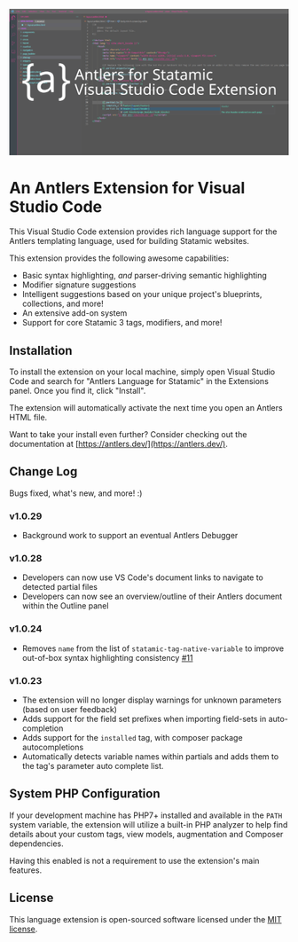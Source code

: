 ![](graphic.png)

# An Antlers Extension for Visual Studio Code

This Visual Studio Code extension provides rich language support for the Antlers templating language, used for building Statamic websites.

This extension provides the following awesome capabilities:

* Basic syntax highlighting, *and* parser-driving semantic highlighting
* Modifier signature suggestions
* Intelligent suggestions based on your unique project's blueprints, collections, and more!
* An extensive add-on system
* Support for core Statamic 3 tags, modifiers, and more!

## Installation

To install the extension on your local machine, simply open Visual Studio Code and search for "Antlers Language for Statamic" in the Extensions panel. Once you find it, click "Install".

The extension will automatically activate the next time you open an Antlers HTML file.

Want to take your install even further? Consider checking out the documentation at [https://antlers.dev/](https://antlers.dev/).

## Change Log

Bugs fixed, what's new, and more! :)

### v1.0.29

* Background work to support an eventual Antlers Debugger

### v1.0.28

* Developers can now use VS Code's document links to navigate to detected partial files
* Developers can now see an overview/outline of their Antlers document within the Outline panel

### v1.0.24

* Removes `name` from the list of `statamic-tag-native-variable` to improve out-of-box syntax highlighting consistency [#11](https://github.com/Stillat/vscode-antlers-language-server/issues/11)

### v1.0.23

* The extension will no longer display warnings for unknown parameters (based on user feedback)
* Adds support for the field set prefixes when importing field-sets in auto-completion
* Adds support for the `installed` tag, with composer package autocompletions
* Automatically detects variable names within partials and adds them to the tag's parameter auto complete list.

## System PHP Configuration

If your development machine has PHP7+ installed and available in the `PATH` system variable, the extension will utilize a built-in PHP analyzer to help find details about your custom tags, view models, augmentation and Composer dependencies.

Having this enabled is not a requirement to use the extension's main features.

## License

This language extension is open-sourced software licensed under the [MIT license](https://opensource.org/licenses/MIT).

